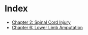 # Index

- [Chapter 2: Spinal Cord Injury](./chap2.en.md)
- [Chapter 6: Lower Limb Amputation](./chap6.en.md)